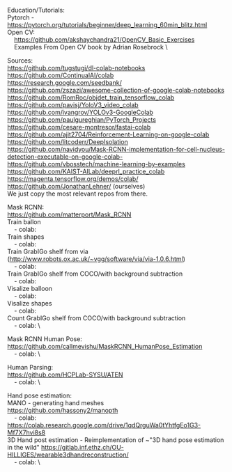 Education/Tutorials: \
  Pytorch - https://pytorch.org/tutorials/beginner/deep_learning_60min_blitz.html \
  Open CV:  \
&nbsp;&nbsp;&nbsp;&nbsp;https://github.com/akshaychandra21/OpenCV_Basic_Exercises \
&nbsp;&nbsp;&nbsp;&nbsp;Examples From Open CV book by Adrian Rosebrock  \

Sources:\
https://github.com/tugstugi/dl-colab-notebooks  \
https://github.com/ContinualAI/colab  \
https://research.google.com/seedbank/ \
https://github.com/zszazi/awesome-collection-of-google-colab-notebooks  \
https://github.com/RomRoc/objdet_train_tensorflow_colab \
https://github.com/pavisj/YoloV3_video_colab  \
https://github.com/ivangrov/YOLOv3-GoogleColab  \
https://github.com/paulgureghian/PyTorch_Projects \
https://github.com/cesare-montresor/fastai-colab  \
https://github.com/ajit2704/Reinforcement-Learning-on-google-colab  \
https://github.com/litcoderr/DeepIsolation  \
https://github.com/navidyou/Mask-RCNN-implementation-for-cell-nucleus-detection-executable-on-google-colab- \
https://github.com/vbosstech/machine-learning-by-examples \
https://github.com/KAIST-AILab/deeprl_practice_colab  \
https://magenta.tensorflow.org/demos/colab/ \
https://github.com/JonathanLehner/ (ourselves)  \
We just copy the most relevant repos from there.

Mask RCNN:  \
  https://github.com/matterport/Mask_RCNN \
  Train ballon  \
&nbsp;&nbsp;&nbsp;&nbsp;- colab:  \
  Train shapes  \
&nbsp;&nbsp;&nbsp;&nbsp;- colab:  \
  Train GrabIGo shelf from via (http://www.robots.ox.ac.uk/~vgg/software/via/via-1.0.6.html)  \
&nbsp;&nbsp;&nbsp;&nbsp;- colab:  \
  Train GrabIGo shelf from COCO/with background subtraction \
&nbsp;&nbsp;&nbsp;&nbsp;- colab:  \
  Visalize balloon \
&nbsp;&nbsp;&nbsp;&nbsp;- colab:  \
  Visalize shapes \
&nbsp;&nbsp;&nbsp;&nbsp;- colab:  \
  Count GrabIGo shelf from COCO/with background subtraction \
&nbsp;&nbsp;&nbsp;&nbsp;- colab:  \

Mask RCNN Human Pose: \
  https://github.com/callmevishu/MaskRCNN_HumanPose_Estimation  \
&nbsp;&nbsp;&nbsp;&nbsp;- colab:  \

Human Parsing:  \
  https://github.com/HCPLab-SYSU/ATEN \
&nbsp;&nbsp;&nbsp;&nbsp;- colab:  \



Hand pose estimation: \
  MANO - generating hand meshes \
  https://github.com/hassony2/manopth \
&nbsp;&nbsp;&nbsp;&nbsp;- colab: https://colab.research.google.com/drive/1qdQrguWa0tYhtfgEo1G3-Mf7X7hvi8s8  \
  3D Hand post estimation - Reimplementation of ~"3D hand pose estimation in the wild"
  https://gitlab.inf.ethz.ch/OU-HILLIGES/wearable3dhandreconstruction/  \
&nbsp;&nbsp;&nbsp;&nbsp;- colab:  \

